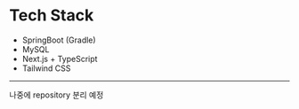 # Tech Stack
+ SpringBoot (Gradle)
+ MySQL
+ Next.js + TypeScript
+ Tailwind CSS

---
나중에 repository 분리 예정